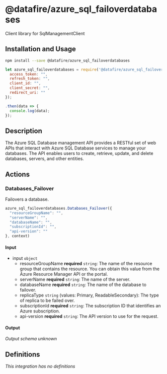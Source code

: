 # @datafire/azure_sql_failoverdatabases

Client library for SqlManagementClient

## Installation and Usage
```bash
npm install --save @datafire/azure_sql_failoverdatabases
```
```js
let azure_sql_failoverdatabases = require('@datafire/azure_sql_failoverdatabases').create({
  access_token: "",
  refresh_token: "",
  client_id: "",
  client_secret: "",
  redirect_uri: ""
});

.then(data => {
  console.log(data);
});
```

## Description

The Azure SQL Database management API provides a RESTful set of web APIs that interact with Azure SQL Database services to manage your databases. The API enables users to create, retrieve, update, and delete databases, servers, and other entities.

## Actions

### Databases_Failover
Failovers a database.


```js
azure_sql_failoverdatabases.Databases_Failover({
  "resourceGroupName": "",
  "serverName": "",
  "databaseName": "",
  "subscriptionId": "",
  "api-version": ""
}, context)
```

#### Input
* input `object`
  * resourceGroupName **required** `string`: The name of the resource group that contains the resource. You can obtain this value from the Azure Resource Manager API or the portal.
  * serverName **required** `string`: The name of the server.
  * databaseName **required** `string`: The name of the database to failover.
  * replicaType `string` (values: Primary, ReadableSecondary): The type of replica to be failed over.
  * subscriptionId **required** `string`: The subscription ID that identifies an Azure subscription.
  * api-version **required** `string`: The API version to use for the request.

#### Output
*Output schema unknown*



## Definitions

*This integration has no definitions*
